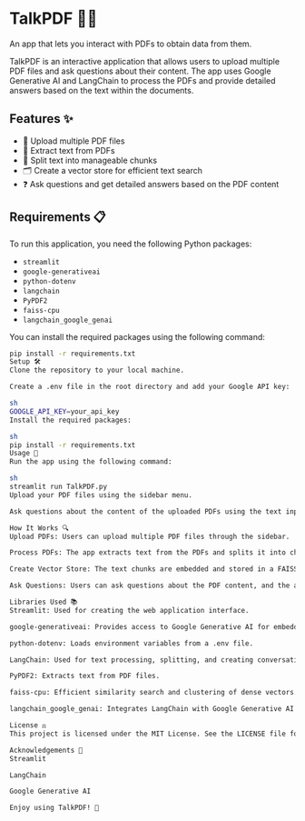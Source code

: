 # TalkPDF 📄💬

An app that lets you interact with PDFs to obtain data from them.

TalkPDF is an interactive application that allows users to upload multiple PDF files and ask questions about their content. The app uses Google Generative AI and LangChain to process the PDFs and provide detailed answers based on the text within the documents.

## Features ✨

- 📁 Upload multiple PDF files
- 📝 Extract text from PDFs
- 📏 Split text into manageable chunks
- 🗂️ Create a vector store for efficient text search
- ❓ Ask questions and get detailed answers based on the PDF content

## Requirements 📋

To run this application, you need the following Python packages:

- `streamlit`
- `google-generativeai`
- `python-dotenv`
- `langchain`
- `PyPDF2`
- `faiss-cpu`
- `langchain_google_genai`

You can install the required packages using the following command:

```sh
pip install -r requirements.txt
Setup 🛠️
Clone the repository to your local machine.

Create a .env file in the root directory and add your Google API key:

sh
GOOGLE_API_KEY=your_api_key
Install the required packages:

sh
pip install -r requirements.txt
Usage 🚀
Run the app using the following command:

sh
streamlit run TalkPDF.py
Upload your PDF files using the sidebar menu.

Ask questions about the content of the uploaded PDFs using the text input field.

How It Works 🔍
Upload PDFs: Users can upload multiple PDF files through the sidebar.

Process PDFs: The app extracts text from the PDFs and splits it into chunks.

Create Vector Store: The text chunks are embedded and stored in a FAISS vector store for efficient similarity search.

Ask Questions: Users can ask questions about the PDF content, and the app will provide detailed answers based on the extracted text.

Libraries Used 📚
Streamlit: Used for creating the web application interface.

google-generativeai: Provides access to Google Generative AI for embeddings and conversational models.

python-dotenv: Loads environment variables from a .env file.

LangChain: Used for text processing, splitting, and creating conversational chains.

PyPDF2: Extracts text from PDF files.

faiss-cpu: Efficient similarity search and clustering of dense vectors.

langchain_google_genai: Integrates LangChain with Google Generative AI for embedding and conversational models.

License ⚖️
This project is licensed under the MIT License. See the LICENSE file for details.

Acknowledgements 🙏
Streamlit

LangChain

Google Generative AI

Enjoy using TalkPDF! 🎉
